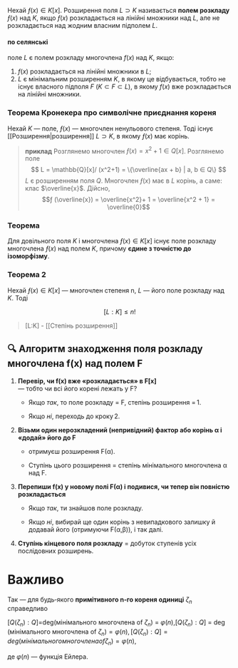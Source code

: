 Нехай $ƒ (x) ∈ K[x]$.
Розширення поля $L ⊃ K$ називається __полем розкладу__ $ƒ (x)$ над $K$, якщо $ƒ (x)$ розкладається
на лiнiйнi множники над $L$, але не розкладається над жодним власним пiдполем $L$.

#### по селянські

поле $L$ є полем розкладу многочлена $f(x)$ над $K$, якщо:

1. $f(x)$ розкладається на лінійні множники в $L$;
2. $L$ є мінімальним розширенням $K$, в якому це відбувається, тобто не існує власного підполя $F$ $(K \subset F \subset L)$, в якому $f(x)$ вже розкладається на лінійні множники.

### Теорема Кронекера про символiчне приєднання кореня

Нехай $K$ — поле, $ƒ (x)$ — многочлен ненульового степеня. Тодi iснує [[Розширення|розширення]] $L ⊃ K$, в якому $ƒ (x)$ має корiнь.




> **приклад**
> Розглянемо многочлен $ƒ (x) = x^2 + 1 ∈ Q[x]$.
   Розглянемо поле $$ L = \mathbb{Q}[x]/ (x^2+1)  = \{\overline{ax + b} | a, b ∈ Q\} $$$L$ є розширенням поля $Q$.
   Многочлен $ƒ (x)$ має в $L$ корiнь, а саме: клас $\overline{x}$.
   Дiйсно,
$$ƒ (\overline{x}) = \overline{x^2}+ 1 = \overline{x^2 + 1} = \overline{0}$$

### Теорема 
Для довiльного поля $K$ i многочлена $ƒ (x) ∈ K[x]$ iснує поле розкладу многочлена $ƒ (x)$ над
полем $K$, причому __єдине з точнiстю до iзоморфiзму__.

### Теорема 2
Нехай $ƒ (x) ∈ K[x]$ — многочлен степеня n, $L$ — його поле розкладу над $K$. Тодi

$$[L : K] ≤ n!$$
> [L:K] - [[Степінь розширення]]

## 🔍 Алгоритм знаходження поля розкладу многочлена f(x) над полем F

1. **Перевір, чи f(x) вже «розкладається» в F[x]**  
    — тобто чи всі його корені лежать у F?
    
    - Якщо *так*, то поле розкладу = F, степінь розширення = 1.
    
    - Якщо *ні*, переходь до кроку 2.
2. **Візьми один нерозкладений (непривідний) фактор або корінь α і «додай» його до F**  
    - отримуєш розширення F(α).
    
    - Ступінь цього розширення = степінь мінімального многочлена α над F.
3. **Перепиши f(x) у новому полі F(α) і подивися, чи тепер він повністю розкладається**
    
    - Якщо *так*, ти знайшов поле розкладу.
    
    - Якщо *ні*, вибирай ще один корінь з невипадкового залишку й додавай його (отримуючи F(α,β)), і так далі.
4. **Ступінь кінцевого поля розкладу** = добуток ступенів усіх послідовних розширень.
# Важливо
Так — для будь‑якого **примітивного n‑го кореня одиниці** $ζ_n$​ справедливо

$[Q(ζ_n):Q]$=deg⁡(мінімального многочлена of $ζ_n$) = $φ(n)$,$[Q(\zeta_n):Q]$ = $\deg\bigl(\text{мінімального многочлена of }\zeta_n\bigr) = \varphi(n),[Q(ζ_n​):Q]=deg(мінімального многочлена of ζ_n​)=φ(n)$,

де $φ(n)$ — функція Ейлера.
